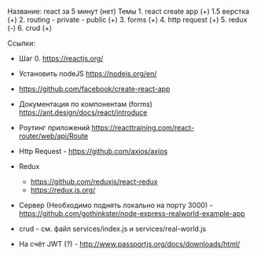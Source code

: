 Название: react за 5 минут (нет)
Темы 
	1. react create app (+)
	1.5 верстка (+)
	2. routing 
		- private
		- public (+)
	3. forms (+)
	4. http request (+)
	5. redux (-)
	6. crud (+)

Ссылки: 
- Шаг 0. https://reactjs.org/
- Установить nodeJS https://nodejs.org/en/
- https://github.com/facebook/create-react-app

- Документация по компонентам (forms) https://ant.design/docs/react/introduce

- Роутинг приложений https://reacttraining.com/react-router/web/api/Route

- Http Request -  https://github.com/axios/axios

- Redux 
	- https://github.com/reduxjs/react-redux
	- https://redux.js.org/

- Сервер (Необходимо поднять локально на порту 3000) - https://github.com/gothinkster/node-express-realworld-example-app

- crud - см. файл services/index.js и services/real-world.js
- На счёт JWT (?) - http://www.passportjs.org/docs/downloads/html/

